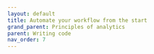 ```yaml
---
layout: default
title: Automate your workflow from the start
grand_parent: Principles of analytics
parent: Writing code
nav_order: 7
---
```

